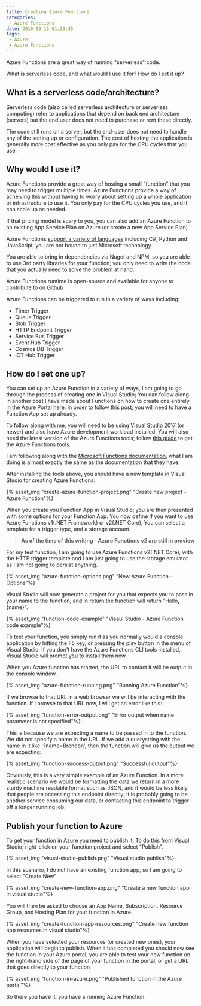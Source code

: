 ```yaml
---
title: Creating Azure Functions
categories:
 - Azure Functions
date: 2018-03-15 01:23:45
tags:
 - Azure
 - Azure Functions
---
```

Azure Functions are a great way of running "serverless" code.

What is serverless code, and what would I use it for? How do I set it up?
<!-- more --> 

## What is a serverless code/architecture?

Serverless code (also called serverless architecture or serverless computing) refer to applications that depend on back end architecture (servers) but the end user does not need to purchase or rent these directly.

The code still runs on a server, but the end-user does not need to handle any of the setting up or configuration. The cost of hosting the application is generally more cost effective as you only pay for the CPU cycles that you use.

## Why would I use it?

Azure Functions provide a great way of hosting a small "function" that you may need to trigger multiple times. Azure Functions provide a way of acheiving this without having to worry about setting up a whole application or infrastructure to use it. You only pay for the CPU cycles you use, and it can scale up as needed.

If that pricing model is scary to you, you can also add an Azure Function to an existing App Service Plan on Azure (or create a new App Service Plan)

Azure Functions [support a variety of languages](https://docs.microsoft.com/en-us/azure/azure-functions/supported-languages) including C#, Python and JavaScript, you are not bound to just Microsoft technology.

You are able to bring in dependencies via Nuget and NPM, so you are able to use 3rd party libraries for your function; you only need to write the code that you actually need to solve the problem at hand.

Azure Functions runtime is open-source and available for anyone to contribute to on [Github](https://github.com/azure/azure-webjobs-sdk-script)

Azure Functions can be triggered to run in a variety of ways including:
- Timer Trigger
- Queue Trigger
- Blob Trigger
- HTTP Endpoint Trigger
- Service Bus Trigger
- Event Hub Trigger
- Cosmos DB Trigger
- IOT Hub Trigger

## How do I set one up?

You can set up an Azure Function in a variety of ways, I am going to go through the process of creating one in Visual Studio; You can follow along in another post I have made about Functions on how to create one entirely in the Azure Portal [here](https://coombes.nz/blog/publish-azure-function/). In order to follow this post; you will need to have a Function App set up already.

To follow along with me, you will need to be using [Visual Studio 2017](https://www.visualstudio.com/thank-you-downloading-visual-studio/?sku=Community&rel=15) (or newer) and also have Azure development workload installed. You will also need the latest version of the Azure Functions tools; follow [this guide](https://docs.microsoft.com/en-us/azure/azure-functions/functions-develop-vs#check-your-tools-version) to get the Azure Functions tools.

I am following along with the [Microsoft Functions documentation](https://docs.microsoft.com/en-us/azure/azure-functions/functions-create-your-first-function-visual-studio), what I am doing is almost exactly the same as the documentation that they have.

After installing the tools above, you should have a new template in Visual Studio for creating Azure Functions:

{% asset_img "create-azure-function-project.png" "Create new project - Azure Function"%}

When you create you Function App in Visual Studio; you are then presented with some options for your Function App. You now define if you want to use Azure Functions v1(.NET Framework) or v2(.NET Core), You can select a template for a trigger type, and a storage account.

> **As of the time of this writing - Azure Functions v2 are still in preview**

For my test function, I am going to use Azure Functions v2(.NET Core), with the HTTP trigger template and I am just going to use the storage emulator as I am not going to persist anything.

{% asset_img "azure-function-options.png" "New Azure Function - Options"%}

Visual Studio will now generate a project for you that expects you to pass in your name to the function, and in return the function will return "Hello, {name}".

{% asset_img "function-code-example" "Visaul Studio - Azure Function code example"%}

To test your function, you simply run it as you normally would a console application by hitting the F5 key, or pressing the play button in the menu of Visual Studio. If you don't have the Azure Functions CLI tools installed, Visual Studio will prompt you to install them now.

When you Azure function has started, the URL to contact it will be output in the console window.

{% asset_img "azure-function-running.png" "Running Azure Function"%}

If we browse to that URL in a web browser we will be interacting with the function. If I browse to that URL now, I will get an error like this:

{% asset_img "function-error-output.png" "Error output when name parameter is not specified"%}

This is because we are expecting a name to be passed in to the function. We did not specify a name in the URL. If we add a querystring with the name in it like '?name=Brendon', then the function will give us the output we are expecting:

{% asset_img "function-success-output.png" "Successful output"%}

Obviously, this is a very simple example of an Azure Function. In a more realistic scenario we would be formatting the data we return in a more sturdy machine readable format such as JSON, and it would be less likely that people are accessing this endpoint directly; it is probably going to be another service consuming our data, or contacting this endpoint to trigger off a longer running job.

## Publish your function to Azure

To get your function in Azure you need to publish it. To do this from Visual Studio; right-click on your function project and select "Publish".

{% asset_img "visual-studio-publish.png" "Visual studio publish"%}

In this scenario, I do not have an existing function app, so I am going to select "Create New"

{% asset_img "create-new-function-app.png" "Create a new function app in visual studio"%}

You will then be asked to choose an App Name, Subscription, Resource Group, and Hosting Plan for your function in Azure.

{% asset_img "create-function-app-resources.png" "Create new function app resources in visual studio"%}

When you have selected your resources (or created new ones), your application will begin to publish. When it has completed you should now see the function in your Azure portal, you are able to test your new function on the right-hand side of the page of your function in the portal, or get a URL that goes directly to your function

{% asset_img "function-in-azure.png" "Published function in the Azure portal"%}

So there you have it, you have a running Azure Function.
